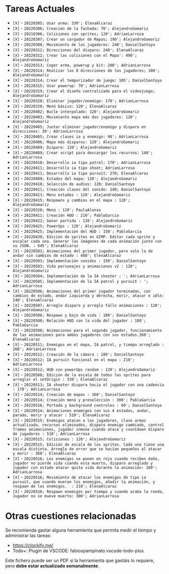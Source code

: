 # Tareas Actuales

* `[X]` - `20220305; Usar arma: 330'; ElenaAlcaraz`
* `[X]` - `20220306; Creación de la fachada: 70'; AlejandroGomariz`
* `[X]` - `20210306; Colisiones con sprites; 120'; AdrianLarrosa`
* `[X]` - `20220307; Crear un cargador de Mapas; 190'; AlejandroGomariz`
* `[X]` - `20220308; Movimiento de los jugadores: 240'; DanielSantoyo`
* `[X]` - `20220312; Direcciones del disparo: 240'; ElenaAlcaraz`
* `[X]` - `20220312; Crear las colisiones con el Mapa': 490'; AlejandroGomariz`
* `[X]` - `20220313; Coger arma, powerup y kit: 200'; AdrianLarrosa`
* `[X]` - `20220314; Realizar las 8 direcciones de los jugadores; 100'; AlejandroGomariz`
* `[X]` - `20220314; Crear el temporizador de juego: 105'; DanielSantoyo`
* `[X]` - `20220315; Usar powerup: 70'; AdrianLarrosa`
* `[X]` - `20220319; Crear el diseño centralizado para el videojuego; AlejandroGomariz`
* `[X]` - `20220320; Eliminar jugador/enemigo: 170'; AdrianLarrosa`
* `[X]` - `20220320; Menú básico: 120'; ElenaAlcaraz`
* `[X]` - `20220402; Bucle interpolado: 120'; AlejandroGomariz`
* `[X]` - `20220403; Movimiento mapa más dos jugadores: 120'; AlejandroGomariz`
* `[X]` - `20220405; Juntar eliminar jugador/enemigo y disparo en direcciones: 30'; AdrianLarrosa`
* `[X]` - `20220405; Crear clases ia y enemigo: 90'; AdrianLarrosa`
* `[X]` - `20220406; Mapa más disparos: 120'; AlejandroGomariz`
* `[X]` - `20220409; Disparo: 120'; AlejandroGomariz`
* `[X]` - `20220409; Crear script para descargar los recursos: 140'; AdrianLarrosa`
* `[X]` - `20220410; Desarrollo ia tipo patrol: 170'; AdrianLarrosa`
* `[X]` - `20220411; Desarrollo ia tipo shoot; AdrianLarrosa`
* `[X]` - `20220411; Desarrollo ia tipo pursuit: 270; ElenaAlcaraz`
* `[X]` - `20220409; Estados del mapa: 120'; AlejandroGomariz`
* `[X]` - `20220418; Selección de audios: 120; DanielSantoyo`
* `[X]` - `20220411; Creación clases del sonido: 240; DanielSantoyo`
* `[X]` - `20220413; Menu estados : 120'; AlejandroGomariz`
* `[X]` - `20220415; Respawns y cambios en el mapa : 120'; AlejandroGomariz`
* `[X]` - `20220320; Menú : 120'; PaulaAlonso`
* `[X]` - `20220411; Creación HUD : 210'; PabloGarcia`
* `[X]` - `20220422; Ganar partida : 120'; AlejandroGomariz`
* `[X]` - `20220425; PowerUps : 120'; AlejandroGomariz`
* `[X]` - `20220425; Implementación del HUD : 150'; PabloGarcia`
* `[X]` - `20220430; Edición de sprites en GIMP. Editar cada sprite y escalar cada uno. Generar las imágenes de cada animación junto con su JSON. : 645'; ElenaAlcaraz`
* `[X]` - `20220502; Animaciones del primer jugador, pero solo la de andar sin cambios de estado : 480'; ElenaAlcaraz`
* `[X]` - `20220503; Implementación sonidos : 150'; DanielSantoyo`
* `[X]` - `20220503; Vida personajes y animaciones v2 : 120'; AlejandroGomariz`
* `[X]` - `20220504; Implementación de la IA shooter : '; AdrianLarrosa`
* `[X]` - `20220505; Implementación de la IA patrol y pursuit : '; AdrianLarrosa`
* `[X]` - `20220506; Animaciones del primer jugador terminadas, con cambios de estado, andar izquierda y derecha, morir, atacar e idle: 240'; ElenaAlcaraz`
* `[X]` - `20220507; Arreglo disparo y arreglo fallo animaciones : 120'; AlejandroGomariz`
* `[X]` - `20220506; Respawn y bajo de vida : 180'; DanielSantoyo`
* `[X]` - `20220508; Relación HUD con la vida del jugador : 180'; PabloGarcia`
* `[X]` - `20220508; Animaciones para el segundo jugador, funcionamiento de las animaciones para ambos jugadores con sus estados.360'; ElenaAlcaraz`
* `[X]` - `20220511; Enemigos en el mapa, IA patrol, y tiempo arreglado : 260'; AdrianLarrosa`
* `[X]` - `20220512; Creación de la cámara : 180'; DanielSantoyo`
* `[X]` - `20220512; IA pursuit funcional en el mapa : 210'; AdrianLarrosa`
* `[X]` - `20220512; HUD con powerUps random : 120'; AlejandroGomariz`
* `[X]` - `20220508; Edición de la escala de todos los sprites para arreglar el setOrigin : 330'; ElenaAlcaraz`
* `[X]` - `20220513; IA shooter dispara hacia el jugador con una cadencia : 170'; AdrianLarrosa`
* `[X]` - `20220514; Creación de mapas : 360'; DanielSantoyo`
* `[X]` - `20220514; Creación menú y preselección : 300'; PabloGarcia`
* `[X]` - `20220516; Portada y background controles : 60'; DanielSantoyo`
* `[X]` - `20220514; Animaciones enemigos con sus 4 estados, andar, parado, morir y atacar : 510'; ElenaAlcaraz`
* `[X]` - `20220515; Enemigos atacan a los jugadores, clase armas actualizada, recursos eliminados, disparo enemigo cambiado, control frames animaciones, jugador inmune cuando ataca y countdown disparo de jugadores : 510'; AdrianLarrosa`
* `[X]` - `20220515; Colisiones : 120'; AlejandroGomariz`
* `[X]` - `20220515; Edición de escala de los sprites. Cada uno tiene una escala distinta. Arreglo de error que se hacían pequeños al atacar y morir : 360'; ElenaAlcaraz`
* `[X]` - `20220516; Los enemigos se ponen en rojo cuando reciben daño, jugador no pierde vida cuando esta muerto, disparo arreglado y jugador con estado atacar quita vida durante la animación: 180'; AdrianLarrosa`
* `[X]` - `20220516; Movimiento de atacar los enemigos de tipo ia pursuit, que cuando mueran los enemigos, añadir la animación, y respawn de los enemigos.  : 210'; ElenaAlcaraz`
* `[X]` - `20220516; Respawn enemigos por tiempo y cuando acaba la ronda, Jugador no se mueve muerto: 300'; AdrianLarrosa`

# Otras cuestiones relacionadas
Se recomienda gastar alguna herramienta que permita medir el tiempo y administrar las tareas:

* https://clockify.me/
* Todo+: Plugin de VSCODE: fabiospampinato.vscode-todo-plus

Este fichero puede ser un PDF si la herramienta que gastáis lo requiere, pero **debe estar actualizado semanalmente**.